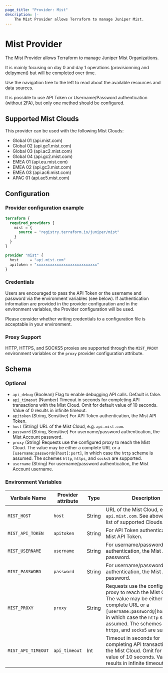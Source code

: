 ```yaml
---
page_title: "Provider: Mist"
description: |-
    The Mist Provider allows Terraform to manage Juniper Mist.
---
```


# Mist Provider

The Mist Provider allows Terraform to manage Juniper Mist Organizations.

It is mainly focusing on day 0 and day 1 operations (provisionning and delpyment) but will be completed over time.

Use the navigation tree to the left to read about the available resources and data sources.

It is possible to use API Token or Username/Password authentication (without 2FA), but only one method should be configured.

## Supported Mist Clouds

This provider can be used with the following Mist Clouds:
* Global 01 (api.mist.com)
* Global 02 (api.gc1.mist.com)
* Global 03 (api.ac2.mist.com)
* Global 04 (api.gc2.mist.com)
* EMEA 01 (api.eu.mist.com)
* EMEA 02 (api.gc3.mist.com)
* EMEA 03 (api.ac6.mist.com)
* APAC 01 (api.ac5.mist.com)

## Configuration

### Provider configuration example

```terraform
terraform {
  required_providers {
    mist = {
      source = "registry.terraform.io/juniper/mist"
    }
  }
}

provider "mist" {
  host     = "api.mist.com"
  apitoken = "xxxxxxxxxxxxxxxxxxxxxxxxxxx"
}
```

### Credentials

Users are encouraged to pass the API Token or the username and password via the 
environment variables (see below). If authentication information are provided 
in the provider configuration and in the environment variables, the Provider
configuration will be used.

Please consider whether writing credentials to a configuration file is
acceptable in your environment.

### Proxy Support

HTTP, HTTPS, and SOCKS5 proxies are supported through the `MIST_PROXY` environment
 variables or the `proxy` provider configuration attribute.

<!-- schema generated by tfplugindocs -->
## Schema

### Optional

- `api_debug` (Boolean) Flag to enable debugging API calls. Default is false.
- `api_timeout` (Number) Timeout in seconds for completing API transactions with the Mist Cloud. Omit for default value of 10 seconds. Value of 0 results in infinite timeout.
- `apitoken` (String, Sensitive) For API Token authentication, the Mist API Token.
- `host` (String) URL of the Mist Cloud, e.g. `api.mist.com`.
- `password` (String, Sensitive) For username/password authentication, the Mist Account password.
- `proxy` (String) Requests use the configured proxy to reach the Mist Cloud.
The value may be either a complete URL or a `[username:password@]host[:port]`, in which case the `http` scheme is assumed. The schemes `http`, `https`, and `socks5` are supported.
- `username` (String) For username/password authentication, the Mist Account username.

### Environment Variables

| Varibale Name | Provider attribute | Type | Description |
| ---- | ---- | ---- | ---- |
| `MIST_HOST` | `host` | String | URL of the Mist Cloud, e.g. `api.mist.com`. See above for the list of supported Clouds.|
| `MIST_API_TOKEN` | `apitoken` | String | For API Token authentication, the Mist API Token. |
| `MIST_USERNAME` | `username` | String | For username/password authentication, the Mist Account password. |
| `MIST_PASSWORD` | `password` | String | For username/password authentication, the Mist Account password. |
| `MIST_PROXY` | `proxy` | String | Requests use the configured proxy to reach the Mist Cloud. The value may be either a complete URL or a `[username:password@]host[:port]`, in which case the `http` scheme is assumed. The schemes `http`, `https`, and `socks5` are supported. |
| `MIST_API_TIMEOUT` | `api_timeout` | Int | Timeout in seconds for completing API transactions with the Mist Cloud. Omit for default value of 10 seconds. Value of 0 results in infinite timeout. |
